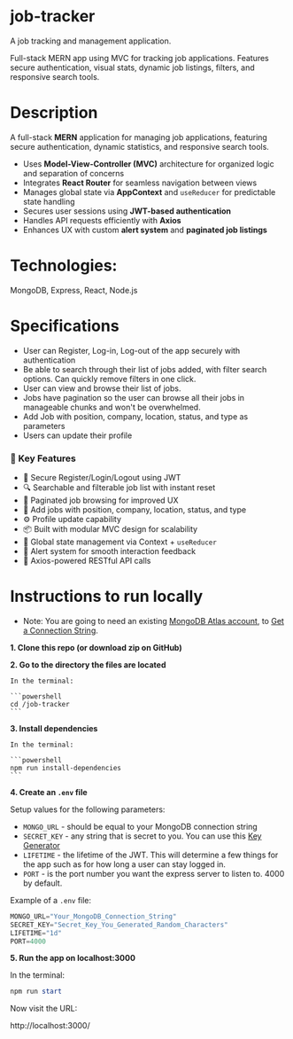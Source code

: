 # job-tracker
 A job tracking and management application.

Full-stack MERN app using MVC for tracking job applications. Features secure authentication, visual stats, dynamic job listings, filters, and responsive search tools.

# Description

A full-stack **MERN** application for managing job applications, featuring secure authentication, dynamic statistics, and responsive search tools.

- Uses **Model-View-Controller (MVC)** architecture for organized logic and separation of concerns  
- Integrates **React Router** for seamless navigation between views  
- Manages global state via **AppContext** and `useReducer` for predictable state handling  
- Secures user sessions using **JWT-based authentication**  
- Handles API requests efficiently with **Axios**  
- Enhances UX with custom **alert system** and **paginated job listings**


# Technologies:
MongoDB, Express, React, Node.js

# Specifications

- User can Register, Log-in, Log-out of the app securely with authentication
- Be able to search through their list of jobs added, with filter search options. Can quickly remove filters in one click.
- User can view and browse their list of jobs.
- Jobs have pagination so the user can browse all their jobs in manageable chunks and won't be overwhelmed.
- Add Job with position, company, location, status, and type as parameters
- Users can update their profile

### 🔧 Key Features   
- 🔐 Secure Register/Login/Logout using JWT  
- 🔍 Searchable and filterable job list with instant reset  
- 📁 Paginated job browsing for improved UX  
- 📝 Add jobs with position, company, location, status, and type  
- ⚙️ Profile update capability  
- 📦 Built with modular MVC design for scalability  
- 🔁 Global state management via Context + `useReducer`  
- 🔔 Alert system for smooth interaction feedback  
- 🔗 Axios-powered RESTful API calls  

# Instructions to run locally

- Note: You are going to need an existing [MongoDB Atlas account](https://www.mongodb.com/), to [Get a Connection String](https://www.mongodb.com/docs/guides/atlas/connection-string/).

**1. Clone this repo (or download zip on GitHub)**

**2. Go to the directory the files are located**

    In the terminal:

    ```powershell
    cd /job-tracker
    ```

**3. Install dependencies**

    In the terminal:

    ```powershell
    npm run install-dependencies
    ```

**4. Create an `.env` file**

Setup values for the following parameters:

- `MONGO_URL` - should be equal to your MongoDB connection string
- `SECRET_KEY` - any string that is secret to you. You can use this [Key Generator](https://www.allkeysgenerator.com/)
- `LIFETIME` - the lifetime of the JWT. This will determine a few things for the app such as for how long a user can stay logged in.
- `PORT` - is the port number you want the express server to listen to. 4000 by default.

Example of a `.env` file:

```js
MONGO_URL="Your_MongoDB_Connection_String"
SECRET_KEY="Secret_Key_You_Generated_Random_Characters"
LIFETIME="1d"
PORT=4000
```

**5. Run the app on localhost:3000**

In the terminal:
```powershell
npm run start
```

Now visit the URL: 

http://localhost:3000/

